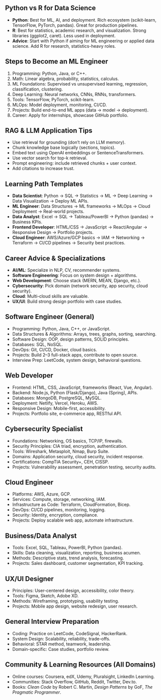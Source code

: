 ## Python vs R for Data Science
- **Python**: Best for ML, AI, and deployment. Rich ecosystem (scikit-learn, TensorFlow, PyTorch, pandas). Great for production pipelines.  
- **R**: Best for statistics, academic research, and visualization. Strong libraries (ggplot2, caret). Less used in deployment.  
- **Advice**: Start with Python if aiming for ML engineering or applied data science. Add R for research, statistics-heavy roles.

## Steps to Become an ML Engineer
1. Programming: Python, Java, or C++.  
2. Math: Linear algebra, probability, statistics, calculus.  
3. ML Foundations: Supervised vs unsupervised learning, regression, classification, clustering.  
4. Deep Learning: Neural networks, CNNs, RNNs, transformers.  
5. Tools: TensorFlow, PyTorch, scikit-learn.  
6. MLOps: Model deployment, monitoring, CI/CD.  
7. Projects: Build end-to-end ML apps (data → model → deployment).  
8. Career: Apply for internships, showcase GitHub portfolio.

## RAG & LLM Application Tips
- Use retrieval for grounding (don’t rely on LLM memory).  
- Chunk knowledge base logically (sections, topics).  
- Embed text using OpenAI embeddings or SentenceTransformers.  
- Use vector search for top-k retrieval.  
- Prompt engineering: include retrieved chunks + user context.  
- Add citations to increase trust.

## Learning Path Templates
- **Data Scientist**: Python → SQL → Statistics → ML → Deep Learning → Data Visualization → Deploy ML APIs.  
- **ML Engineer**: Data Structures → ML frameworks → MLOps → Cloud Deployment → Real-world projects.  
- **Data Analyst**: Excel → SQL → Tableau/PowerBI → Python (pandas) → Business KPIs.  
- **Frontend Developer**: HTML/CSS → JavaScript → React/Angular → Responsive Design → Portfolio projects.  
- **Cloud Engineer**: AWS/Azure/GCP basics → IAM → Networking → Terraform → CI/CD pipelines → Security best practices.  

## Career Advice & Specializations
- **AI/ML**: Specialize in NLP, CV, recommender systems.  
- **Software Engineering**: Focus on system design + algorithms.  
- **Web Development**: Choose stack (MERN, MEAN, Django, etc.).  
- **Cybersecurity**: Pick domain (network security, app security, cloud security).  
- **Cloud**: Multi-cloud skills are valuable.  
- **UX/UI**: Build strong design portfolio with case studies.

## Software Engineer (General)
- Programming: Python, Java, C++, or JavaScript.  
- Data Structures & Algorithms: Arrays, trees, graphs, sorting, searching.  
- Software Design: OOP, design patterns, SOLID principles.  
- Databases: SQL, NoSQL.  
- DevOps: Git, CI/CD, Docker, cloud basics.  
- Projects: Build 2–3 full-stack apps, contribute to open source.  
- Interview Prep: LeetCode, system design, behavioral questions.  

## Web Developer
- Frontend: HTML, CSS, JavaScript, frameworks (React, Vue, Angular).  
- Backend: Node.js, Python (Flask/Django), Java (Spring), APIs.  
- Databases: MongoDB, PostgreSQL, MySQL.  
- Deployment: Netlify, Vercel, Heroku, AWS.  
- Responsive Design: Mobile-first, accessibility.  
- Projects: Portfolio site, e-commerce app, RESTful API.

## Cybersecurity Specialist
- Foundations: Networking, OS basics, TCP/IP, firewalls.  
- Security Principles: CIA triad, encryption, authentication.  
- Tools: Wireshark, Metasploit, Nmap, Burp Suite.  
- Domains: Application security, cloud security, incident response.  
- Certifications: CompTIA Security+, CEH, CISSP.  
- Projects: Vulnerability assessment, penetration testing, security audits.

## Cloud Engineer
- Platforms: AWS, Azure, GCP.  
- Services: Compute, storage, networking, IAM.  
- Infrastructure as Code: Terraform, CloudFormation, Bicep.  
- DevOps: CI/CD pipelines, monitoring, logging.  
- Security: Identity, encryption, compliance.  
- Projects: Deploy scalable web app, automate infrastructure.

## Business/Data Analyst
- Tools: Excel, SQL, Tableau, PowerBI, Python (pandas).  
- Skills: Data cleaning, visualization, reporting, business acumen.  
- Methods: Descriptive stats, trend analysis, forecasting.  
- Projects: Sales dashboard, customer segmentation, KPI tracking.

## UX/UI Designer
- Principles: User-centered design, accessibility, color theory.  
- Tools: Figma, Sketch, Adobe XD.  
- Methods: Wireframing, prototyping, usability testing.  
- Projects: Mobile app design, website redesign, user research.

## General Interview Preparation
- Coding: Practice on LeetCode, CodeSignal, HackerRank.  
- System Design: Scalability, reliability, trade-offs.  
- Behavioral: STAR method, teamwork, leadership.  
- Domain-specific: Case studies, portfolio review.

## Community & Learning Resources (All Domains)
- Online courses: Coursera, edX, Udemy, Pluralsight, LinkedIn Learning.  
- Communities: Stack Overflow, GitHub, Reddit, Twitter, Dev.to.  
- Books: *Clean Code* by Robert C. Martin, *Design Patterns* by GoF, *The Pragmatic Programmer*.